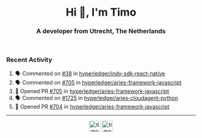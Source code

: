 <h1 align="center">Hi 👋, I'm Timo</h1>
<h3 align="center">A developer from Utrecht, The Netherlands</h3>
<br/>
<!-- https://github.com/rahuldkjain/github-profile-readme-generator --!>

<!--  <p align="left"><img src="https://github-readme-stats.vercel.app/api?username=timoglastra&show_icons=true&count_private=true&" alt="timoglastra" /></p> --!>

<!--
Github language stats
<p align="left"><img src="https://github-readme-stats.vercel.app/api/top-langs/?username=timoglastra&layout=compact" alt="timoglastra" /><p>
-->

<!-- Codestats language stats -->
<!-- <p align="left"><img src="https://codestats-readme.vercel.app/api/top-langs/?username=timoglastra&layout=compact&language_count=12" alt="timoglastra" /><p>    --!>
  
<h3>Recent Activity</h3>

<!--START_SECTION:activity-->
1. 🗣 Commented on [#38](https://github.com/hyperledger/indy-sdk-react-native/issues/38) in [hyperledger/indy-sdk-react-native](https://github.com/hyperledger/indy-sdk-react-native)
2. 🗣 Commented on [#705](https://github.com/hyperledger/aries-framework-javascript/issues/705) in [hyperledger/aries-framework-javascript](https://github.com/hyperledger/aries-framework-javascript)
3. 💪 Opened PR [#705](https://github.com/hyperledger/aries-framework-javascript/pull/705) in [hyperledger/aries-framework-javascript](https://github.com/hyperledger/aries-framework-javascript)
4. 🗣 Commented on [#1725](https://github.com/hyperledger/aries-cloudagent-python/issues/1725) in [hyperledger/aries-cloudagent-python](https://github.com/hyperledger/aries-cloudagent-python)
5. 💪 Opened PR [#704](https://github.com/hyperledger/aries-framework-javascript/pull/704) in [hyperledger/aries-framework-javascript](https://github.com/hyperledger/aries-framework-javascript)
<!--END_SECTION:activity-->

---

<p align="center">
<a href="https://twitter.com/timoglastra" target="blank"><img align="center" src="https://cdn.jsdelivr.net/npm/simple-icons@3.0.1/icons/twitter.svg" alt="timoglastra" height="30" width="30" /></a>
<a href="https://linkedin.com/in/timoglastra" target="blank"><img align="center" src="https://cdn.jsdelivr.net/npm/simple-icons@3.0.1/icons/linkedin.svg" alt="timoglastra" height="30" width="30" /></a>
</p>



